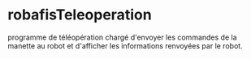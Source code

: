 # robafisTeleoperation
programme de téléopération chargé d'envoyer les commandes de la manette au robot et d'afficher les informations renvoyées par le robot.

